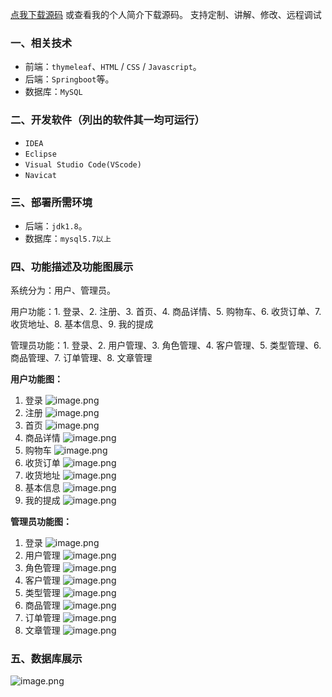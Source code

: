 [点我下载源码](https://www.oneprosol.com/detail/76e345489a364ad28755d82d0eec4f6d)
或查看我的个人简介下载源码。
支持定制、讲解、修改、远程调试
### 一、相关技术
- 前端：`thymeleaf`、`HTML` / `CSS` / `Javascript`。
- 后端：`Springboot`等。
- 数据库：`MySQL`

### 二、开发软件（列出的软件其一均可运行）
- `IDEA`
- `Eclipse`
- `Visual Studio Code(VScode)`
- `Navicat`
### 三、部署所需环境

- 后端：`jdk1.8`。
- 数据库：`mysql5.7以上`

### 四、功能描述及功能图展示
系统分为：用户、管理员。

用户功能：1. 登录、2. 注册、3. 首页、4. 商品详情、5. 购物车、6. 收货订单、7. 收货地址、8. 基本信息、9. 我的提成

管理员功能：1. 登录、2. 用户管理、3. 角色管理、4. 客户管理、5. 类型管理、6. 商品管理、7. 订单管理、8. 文章管理

**用户功能图：**
1. 登录
![image.png](https://pic.picprosol.com/user_upload/47a0c8c315464e69858d8da56b2d15ba/2025-01-07%2018:44:10_image.png)
2. 注册
![image.png](https://pic.picprosol.com/user_upload/47a0c8c315464e69858d8da56b2d15ba/2025-01-07%2018:44:18_image.png)
3. 首页
![image.png](https://pic.picprosol.com/user_upload/47a0c8c315464e69858d8da56b2d15ba/2025-01-07%2018:49:08_image.png)
4. 商品详情
![image.png](https://pic.picprosol.com/user_upload/47a0c8c315464e69858d8da56b2d15ba/2025-01-07%2018:49:41_image.png)
5. 购物车
![image.png](https://pic.picprosol.com/user_upload/47a0c8c315464e69858d8da56b2d15ba/2025-01-07%2018:50:04_image.png)
6. 收货订单
![image.png](https://pic.picprosol.com/user_upload/47a0c8c315464e69858d8da56b2d15ba/2025-01-07%2018:50:08_image.png)
7. 收货地址
![image.png](https://pic.picprosol.com/user_upload/47a0c8c315464e69858d8da56b2d15ba/2025-01-07%2018:50:13_image.png)
8. 基本信息
![image.png](https://pic.picprosol.com/user_upload/47a0c8c315464e69858d8da56b2d15ba/2025-01-07%2018:50:18_image.png)
9. 我的提成
![image.png](https://pic.picprosol.com/user_upload/47a0c8c315464e69858d8da56b2d15ba/2025-01-07%2018:50:23_image.png)

**管理员功能图：**

1. 登录
![image.png](https://pic.picprosol.com/user_upload/47a0c8c315464e69858d8da56b2d15ba/2025-01-07%2018:51:53_image.png)
2. 用户管理
![image.png](https://pic.picprosol.com/user_upload/47a0c8c315464e69858d8da56b2d15ba/2025-01-07%2018:50:31_image.png)
3. 角色管理
![image.png](https://pic.picprosol.com/user_upload/47a0c8c315464e69858d8da56b2d15ba/2025-01-07%2018:50:37_image.png)
4. 客户管理
![image.png](https://pic.picprosol.com/user_upload/47a0c8c315464e69858d8da56b2d15ba/2025-01-07%2018:51:18_image.png)
5. 类型管理
![image.png](https://pic.picprosol.com/user_upload/47a0c8c315464e69858d8da56b2d15ba/2025-01-07%2018:51:28_image.png)
6. 商品管理
![image.png](https://pic.picprosol.com/user_upload/47a0c8c315464e69858d8da56b2d15ba/2025-01-07%2018:51:33_image.png)
7. 订单管理
![image.png](https://pic.picprosol.com/user_upload/47a0c8c315464e69858d8da56b2d15ba/2025-01-07%2018:51:41_image.png)
8. 文章管理
![image.png](https://pic.picprosol.com/user_upload/47a0c8c315464e69858d8da56b2d15ba/2025-01-07%2018:51:46_image.png)

### 五、数据库展示
![image.png](https://pic.picprosol.com/user_upload/47a0c8c315464e69858d8da56b2d15ba/2025-01-07%2018:52:06_image.png)

